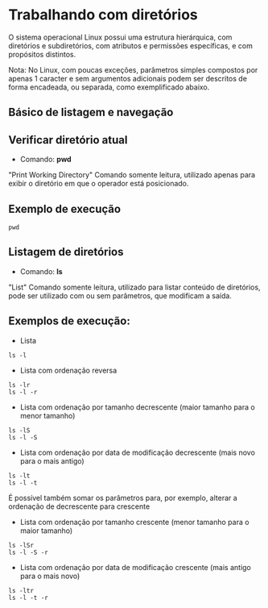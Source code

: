 # Trabalhando com diretórios

O sistema operacional Linux possui uma estrutura hierárquica, com diretórios e subdiretórios, com atributos e permissões específicas, e com propósitos distintos.

Nota: No Linux, com poucas exceções, parâmetros simples compostos por apenas 1 caracter e sem argumentos adicionais podem ser descritos de forma encadeada, ou separada, como exemplificado abaixo.

Básico de listagem e navegação
--

Verificar diretório atual
--
- Comando: **pwd**

"Print Working Directory"
Comando somente leitura, utilizado apenas para exibir o diretório em que o operador está posicionado.

Exemplo de execução
--
```console
pwd
```

Listagem de diretórios
--

- Comando: **ls**

"List"
Comando somente leitura, utilizado para listar conteúdo de diretórios, pode ser utilizado com ou sem parâmetros, que modificam a saída.


Exemplos de execução:
--

- Lista
```console 
ls -l
```

- Lista com ordenação reversa
```console 
ls -lr 
ls -l -r
```

- Lista com ordenação por tamanho decrescente (maior tamanho para o menor tamanho)
```console 
ls -lS
ls -l -S
```
	
- Lista com ordenação por data de modificação decrescente (mais novo para o mais antigo)
```console 
ls -lt
ls -l -t
```
	
É possível também somar os parâmetros para, por exemplo, alterar a ordenação de decrescente para crescente

- Lista com ordenação por tamanho crescente (menor tamanho para o maior tamanho)
```console 
ls -lSr
ls -l -S -r
```
	
- Lista com ordenação por data de modificação crescente (mais antigo para o mais novo)
```console 
ls -ltr
ls -l -t -r
```
